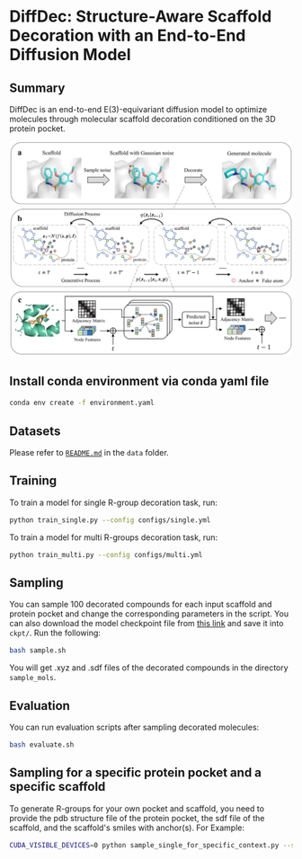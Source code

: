 # DiffDec: Structure-Aware Scaffold Decoration with an End-to-End Diffusion Model

## Summary
DiffDec is an end-to-end E(3)-equivariant diffusion model to optimize molecules through molecular scaffold decoration conditioned on the 3D protein pocket. 

<p align='center'>
<img src="./assets/overview.jpg" alt="architecture"/> 
</p>

## Install conda environment via conda yaml file
```bash
conda env create -f environment.yaml
```

## Datasets
Please refer to [`README.md`](./data/README.md) in the `data` folder.

## Training
To train a model for single R-group decoration task, run:
```bash
python train_single.py --config configs/single.yml
```
To train a model for multi R-groups decoration task, run:
```bash
python train_multi.py --config configs/multi.yml
```

## Sampling
You can sample 100 decorated compounds for each input scaffold and protein pocket and change the corresponding parameters in the script. You can also download the model checkpoint file from [this link](https://zenodo.org/records/10527451) and save it into `ckpt/`. Run the following:
```bash
bash sample.sh
```
You will get .xyz and .sdf files of the decorated compounds in the directory `sample_mols`. 

## Evaluation
You can run evaluation scripts after sampling decorated molecules:
```bash
bash evaluate.sh
```

## Sampling for a specific protein pocket and a specific scaffold
To generate R-groups for your own pocket and scaffold, you need to provide the pdb structure file of the protein pocket, the sdf file of the scaffold, and the scaffold's smiles with anchor(s).
For Example:
```bash
CUDA_VISIBLE_DEVICES=0 python sample_single_for_specific_context.py --scaffold_smiles_file ./data/examples/scaf.smi --protein_file ./data/examples/protein.pdb --scaffold_file ./data/examples/scaf.sdf --task_name exp --data_dir ./data/examples --checkpoint ./ckpt/diffdec_single.ckpt --samples_dir samples_exp --n_samples 1 --device cuda:0
```